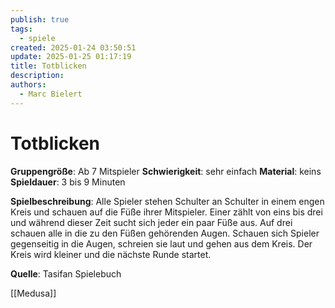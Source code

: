 ```yaml
---
publish: true
tags:
  - spiele
created: 2025-01-24 03:50:51
update: 2025-01-25 01:17:19
title: Totblicken
description: 
authors:
  - Marc Bielert
---
```


# Totblicken

**Gruppengröße**: Ab 7 Mitspieler
**Schwierigkeit**: sehr einfach
**Material**: keins
**Spieldauer**: 3 bis 9 Minuten

**Spielbeschreibung**:
Alle Spieler stehen Schulter an Schulter in einem engen Kreis und schauen auf die Füße ihrer Mitspieler. Einer zählt von eins bis drei und während dieser Zeit sucht sich jeder ein paar Füße aus. Auf drei schauen alle in die zu den Füßen gehörenden Augen. Schauen sich Spieler gegenseitig in die Augen, schreien sie laut und gehen aus dem Kreis. Der Kreis wird kleiner und die nächste Runde startet.

**Quelle**:
Tasifan Spielebuch

[[Medusa]]